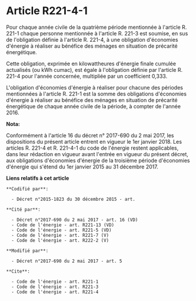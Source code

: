 # Article R221-4-1

Pour chaque année civile de la quatrième période mentionnée à l'article R. 221-1 chaque personne mentionnée à l'article R.
221-3 est soumise, en sus de l'obligation définie à l'article R. 221-4, à une obligation d'économies d'énergie à réaliser au
bénéfice des ménages en situation de précarité énergétique.

Cette obligation, exprimée en kilowattheures d'énergie finale cumulée actualisés (ou kWh cumac), est égale à l'obligation
définie par l'article R. 221-4 pour l'année concernée, multipliée par un coefficient 0,333.

L'obligation d'économies d'énergie à réaliser pour chacune des périodes mentionnées à l'article R. 221-1 est la somme des
obligations d'économies d'énergie à réaliser au bénéfice des ménages en situation de précarité énergétique de chaque année
civile de la période, à compter de l'année 2016.

**Nota:**

Conformément à l'article 16 du décret n° 2017-690 du 2 mai 2017, les dispositions du présent article entrent en vigueur le
1er janvier 2018. Les articles R. 221-4 et R. 221-4-1 du code de l'énergie restent applicables, dans leur rédaction en
vigueur avant l'entrée en vigueur du présent décret, aux obligations d'économies d'énergie de la troisième période
d'économies d'énergie qui s'étend du 1er janvier 2015 au 31 décembre 2017.

**Liens relatifs à cet article**

	**Codifié par**:

	  - Décret n°2015-1823 du 30 décembre 2015 - art.

	**Cité par**:

	  - Décret n°2017-690 du 2 mai 2017 - art. 16 (VD)
	  - Code de l'énergie - art. R221-13 (VD)
	  - Code de l'énergie - art. R221-5 (VD)
	  - Code de l'énergie - art. R221-7 (V)
	  - Code de l'énergie - art. R222-2 (V)

	**Modifié par**:

	  - Décret n°2017-690 du 2 mai 2017 - art. 5

	**Cite**:

	  - Code de l'énergie - art. R221-1
	  - Code de l'énergie - art. R221-3
	  - Code de l'énergie - art. R221-4
